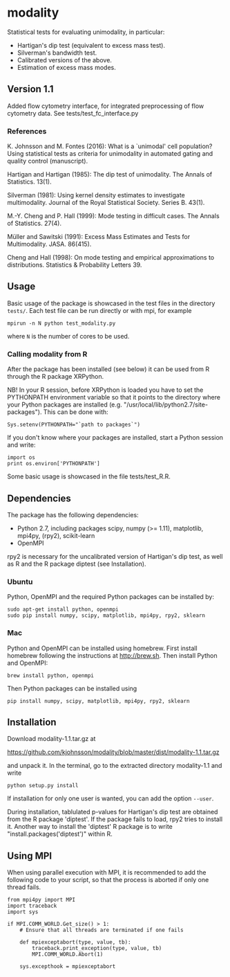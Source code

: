 # modality
Statistical tests for evaluating unimodality, in particular:
- Hartigan's dip test (equivalent to excess mass test).
- Silverman's bandwidth test.
- Calibrated versions of the above.
- Estimation of excess mass modes.

## Version 1.1
Added flow cytometry interface, for integrated preprocessing of flow
cytometry data. See tests/test_fc_interface.py

### References
K. Johnsson and M. Fontes (2016): What is a `unimodal' cell
population? Using statistical tests as criteria for unimodality in
automated gating and quality control (manuscript).

Hartigan and Hartigan (1985): The dip test of unimodality.
The Annals of Statistics. 13(1).

Silverman (1981): Using kernel density estimates to
investigate multimodality. Journal of the Royal Statistical
Society. Series B. 43(1).

M.-Y. Cheng and P. Hall (1999): Mode testing in difficult cases.
The Annals of Statistics. 27(4).

Müller and Sawitski (1991): Excess Mass Estimates and Tests for
Multimodality. JASA. 86(415).

Cheng and Hall (1998): On mode testing and empirical
approximations to distributions. Statistics & Probability
Letters 39.

## Usage
Basic usage of the package is showcased in the test files in the
directory `tests/`. Each test file can be run directly or with mpi,
for example
```
mpirun -n N python test_modality.py
```
where `N` is the number of cores to be used.

### Calling modality from R
After the package has been installed (see below) it can be used from R
through the R package XRPython.

NB! In your R session, before XRPython is loaded you have to set the 
PYTHONPATH environment variable so that it points to the directory where
your Python packages are installed (e.g. "/usr/local/lib/python2.7/site-packages").
This can be done with:
```
Sys.setenv(PYTHONPATH="`path to packages`")
```
If you don't know where your packages are installed, start a Python
session and write:
```
import os
print os.environ['PYTHONPATH']
```
Some basic usage is showcased in the file tests/test_R.R.

## Dependencies
The package has the following dependencies:
- Python 2.7, including packages scipy, numpy (>= 1.11), matplotlib, mpi4py, (rpy2), scikit-learn
- OpenMPI

rpy2 is necessary for the uncalibrated version of Hartigan's dip test,
as well as R and the R package diptest (see Installation).

### Ubuntu
Python, OpenMPI and the required Python packages can be installed by:
```
sudo apt-get install python, openmpi  
sudo pip install numpy, scipy, matplotlib, mpi4py, rpy2, sklearn
```

### Mac
Python and OpenMPI can be installed using homebrew.
First install homebrew following the instructions at http://brew.sh.
Then install Python and OpenMPI:
```
brew install python, openmpi
```
Then Python packages can be installed using
```
pip install numpy, scipy, matplotlib, mpi4py, rpy2, sklearn
```

## Installation
Download modality-1.1.tar.gz at

https://github.com/kjohnsson/modality/blob/master/dist/modality-1.1.tar.gz

and unpack it. In the terminal, go to the extracted directory modality-1.1 and write
```
python setup.py install
```
If installation for only one user is wanted, you can add the option
`--user`.

During installation, tablulated p-values for Hartigan's dip test
are obtained from the R package 'diptest'. If the package fails to load,
rpy2 tries to install it. Another way to install the 'diptest' R package
is to write "install.packages('diptest')" within R.

## Using MPI
When using parallel execution with MPI, it is recommended to add the
following code to your script, so that the process is aborted if only
one thread fails.

```
from mpi4py import MPI
import traceback
import sys

if MPI.COMM_WORLD.Get_size() > 1:
    # Ensure that all threads are terminated if one fails

    def mpiexceptabort(type, value, tb):
        traceback.print_exception(type, value, tb)
        MPI.COMM_WORLD.Abort(1)

    sys.excepthook = mpiexceptabort
```
